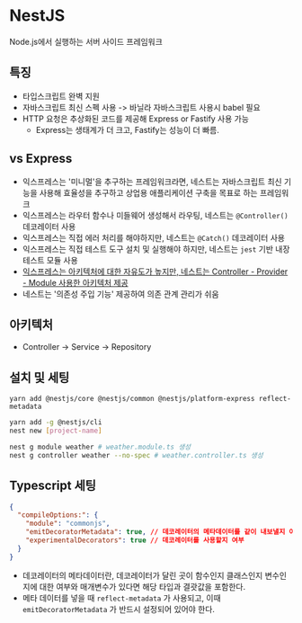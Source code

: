 # NestJS

Node.js에서 실행하는 서버 사이드 프레임워크

## 특징

- 타입스크립트 완벽 지원
- 자바스크립트 최신 스펙 사용 -> 바닐라 자바스크립트 사용시 babel 필요
- HTTP 요청은 추상화된 코드를 제공해 Express or Fastify 사용 가능
  - Express는 생태계가 더 크고, Fastify는 성능이 더 빠름.

## vs Express

- 익스프레스는 '미니멀'을 추구하는 프레임워크라면, 네스트는 자바스크립트 최신 기능을 사용해 효율성을 추구하고 상업용 애플리케이션 구축을 목표로 하는 프레임워크
- 익스프레스는 라우터 함수나 미들웨어 생성해서 라우팅, 네스트는 `@Controller()` 데코레이터 사용
- 익스프레스는 직접 에러 처리를 해야하지만, 네스트는 `@Catch()` 데코레이터 사용
- 익스프레스는 직접 테스트 도구 설치 및 실행해야 하지만, 네스트는 `jest` 기반 내장 테스트 모듈 사용
- <u>익스프레스는 아키텍처에 대한 자유도가 높지만, 네스트는 Controller - Provider - Module 사용한 아키텍처 제공</u>
- 네스트는 '의존성 주입 기능' 제공하여 의존 관계 관리가 쉬움

## 아키텍처

- Controller -> Service -> Repository

## 설치 및 세팅

```
yarn add @nestjs/core @nestjs/common @nestjs/platform-express reflect-metadata
```

```bash
yarn add -g @nestjs/cli
nest new [project-name]

nest g module weather # weather.module.ts 생성
nest g controller weather --no-spec # weather.controller.ts 생성
```

## Typescript 세팅

```json
{
  "compileOptions:": {
    "module": "commonjs",
    "emitDecoratorMetadata": true, // 데코레이터의 메타데이터를 같이 내보낼지 여부
    "experimentalDecorators": true // 데코레이터를 사용할지 여부
  }
}
```

- 데코레이터의 메타데이터란, 데코레이터가 달린 곳이 함수인지 클래스인지 변수인지에 대한 여부와 매개변수가 있다면 해당 타입과 결괏값을 포함한다.
- 메타 데이터를 넣을 때 `reflect-metadata` 가 사용되고, 이때 `emitDecoratorMetadata` 가 반드시 설정되어 있어야 한다.
